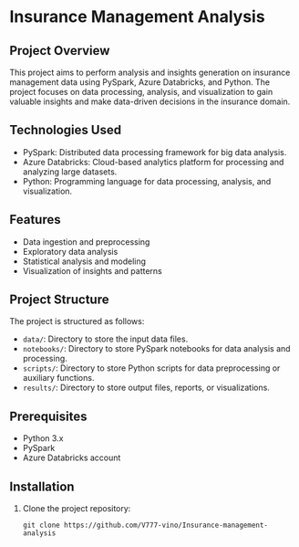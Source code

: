 # Insurance Management Analysis

## Project Overview
This project aims to perform analysis and insights generation on insurance management data using PySpark, Azure Databricks, and Python. The project focuses on data processing, analysis, and visualization to gain valuable insights and make data-driven decisions in the insurance domain.

## Technologies Used
- PySpark: Distributed data processing framework for big data analysis.
- Azure Databricks: Cloud-based analytics platform for processing and analyzing large datasets.
- Python: Programming language for data processing, analysis, and visualization.

## Features
- Data ingestion and preprocessing
- Exploratory data analysis
- Statistical analysis and modeling
- Visualization of insights and patterns

## Project Structure
The project is structured as follows:
- `data/`: Directory to store the input data files.
- `notebooks/`: Directory to store PySpark notebooks for data analysis and processing.
- `scripts/`: Directory to store Python scripts for data preprocessing or auxiliary functions.
- `results/`: Directory to store output files, reports, or visualizations.

## Prerequisites
- Python 3.x
- PySpark
- Azure Databricks account

## Installation
1. Clone the project repository:
   ```shell
   git clone https://github.com/V777-vino/Insurance-management-analysis
